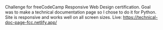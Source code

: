 Challenge for freeCodeCamp Responsive Web Design certification.
Goal was to make a technical documentation page so I chose to do it for Python.
Site is responsive and works well on all screen sizes.
Live: https://technical-doc-page-fcc.netlify.app/
